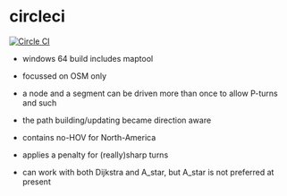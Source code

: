 circleci
========

[![Circle CI](https://circleci.com/gh/jandegr/navit/tree/settings.svg?style=svg)](https://circleci.com/gh/jandegr/navit/tree/settings)


- windows 64 build includes maptool

- focussed on OSM only
- a node and a segment can be driven more than once to allow P-turns and such
- the path building/updating became direction aware
- contains no-HOV for North-America
- applies a penalty for (really)sharp turns
- can work with both Dijkstra and A_star, but A_star is not preferred at present
